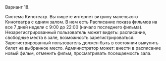 Вариант 18.

Система Кинотеатр. Вы пишете интернет витрину маленького Кинотеатра с одним залом. В нем есть Расписание показа фильмов на все 7 дней недели с 9:00 до 22:00 (начало последнего фильма). Незарегистрированный пользователь может видеть: расписание, свободные места в зале, возможность зарегистрироваться. Зарегистрированный пользователь должен быть в состоянии выкупить билет на выбранное место. Администратор может: внести в расписание новый фильм, отменить фильм, просматривать посещаемость зала.